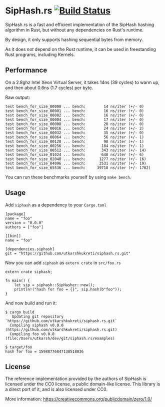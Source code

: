 # SipHash.rs [![Build Status](https://travis-ci.org/utkarshkukreti/siphash.rs.svg?branch=master)](https://travis-ci.org/utkarshkukreti/siphash.rs)

SipHash.rs is a fast and efficient implementation of the SipHash hashing
algorithm in Rust, but without any dependencies on Rust's runtime.

By design, it only supports hashing sequential bytes from memory.

As it does *not* depend on the Rust runtime, it can be used in freestanding Rust
programs, including Kernels.

## Performance

On a 2.8ghz Intel Xeon Virtual Server, it takes 14ns (39 cycles) to warm up, and
then about 0.6ns (1.7 cycles) per byte.

Raw output:

    test bench_for_size_00000 ... bench:        14 ns/iter (+/- 0)
    test bench_for_size_00001 ... bench:        16 ns/iter (+/- 0)
    test bench_for_size_00002 ... bench:        16 ns/iter (+/- 0)
    test bench_for_size_00004 ... bench:        17 ns/iter (+/- 0)
    test bench_for_size_00008 ... bench:        20 ns/iter (+/- 0)
    test bench_for_size_00016 ... bench:        24 ns/iter (+/- 2)
    test bench_for_size_00032 ... bench:        35 ns/iter (+/- 0)
    test bench_for_size_00064 ... bench:        56 ns/iter (+/- 1)
    test bench_for_size_00128 ... bench:        98 ns/iter (+/- 1)
    test bench_for_size_00256 ... bench:       184 ns/iter (+/- 1)
    test bench_for_size_00512 ... bench:       343 ns/iter (+/- 14)
    test bench_for_size_01024 ... bench:       648 ns/iter (+/- 6)
    test bench_for_size_02048 ... bench:      1277 ns/iter (+/- 16)
    test bench_for_size_04096 ... bench:      2531 ns/iter (+/- 19)
    test bench_for_size_65536 ... bench:     39718 ns/iter (+/- 1702)

You can run these benchmarks yourself by using `make bench`.

## Usage

Add `siphash` as a dependency to your `Cargo.toml`

    [package]
    name = "foo"
    version = "0.0.0"
    authors = ["foo"]

    [[bin]]
    name = "foo"

    [dependencies.siphash]
    git = "https://github.com/utkarshkukreti/siphash.rs.git"

Now you can add `siphash` as `extern crate` in `src/foo.rs`

    extern crate siphash;

    fn main() {
        let sip = siphash::SipHasher::new();
        println!("hash for foo = {}", sip.hash(b"foo"));
    }

And now build and run it:

    $ cargo build
       Updating git repository `https://github.com/utkarshkukreti/siphash.rs.git`
      Compiling siphash v0.0.0 (https://github.com/utkarshkukreti/siphash.rs.git)
      Compiling foo v0.0.0 (file:/Users/utkarsh/dev/git/siphash.rs/examples)

    $ target/foo
    hash for foo = 15988776847138518036

## License

The reference implementation provided by the authors of SipHash is
licensed under the CC0 license, a public domain-like license. This library is
a direct port of it, and is also licensed under CC0.

More information: https://creativecommons.org/publicdomain/zero/1.0/
